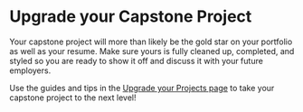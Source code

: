 # Upgrade your Capstone Project

Your capstone project will more than likely be the gold star on your portfolio
as well as your resume. Make sure yours is fully cleaned up, completed, and
styled so you are ready to show it off and discuss it with your future
employers.

Use the guides and tips in the <a
href="https://prep.flatironschool.com/library/se-post-work/351431/path/step/134524605/"
target="_blank">Upgrade your Projects page</a> to take your capstone project to
the next level!

